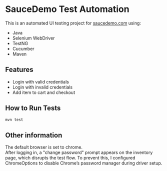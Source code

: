 # SauceDemo Test Automation

This is an automated UI testing project for [saucedemo.com](https://www.saucedemo.com) using:
- Java
- Selenium WebDriver
- TestNG
- Cucumber
- Maven
## Features

- Login with valid credentials
- Login with invalid credentials
- Add item to cart and checkout

## How to Run Tests

```bash
mvn test
```
## Other information
The default browser is set to chrome. <br>
After logging in, a "change password" prompt appears on the inventory page, which disrupts the test flow. To prevent this, I configured ChromeOptions to disable Chrome’s password manager during driver setup.